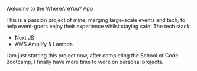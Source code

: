 Welcome to the WhereAreYou? App

This is a passion project of mine, merging large-scale events and tech, to help event-goers enjoy their experience whilst staying safe!
The tech stack:
  - Next JS
  - AWS Amplify & Lambda 
  
I am just starting this project now, after completing the School of Code Bootcamp, I finally have more time to work on personal projects.

